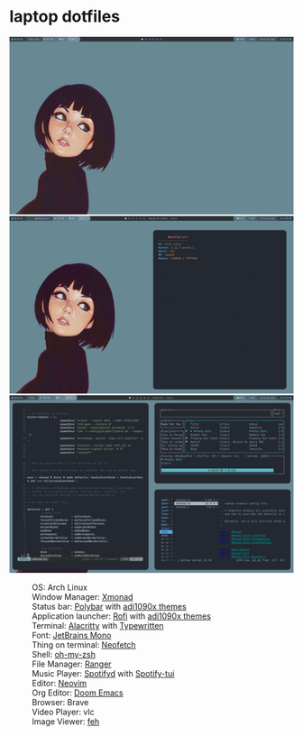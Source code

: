 # laptop dotfiles
<img src="https://github.com/derpalot/laptop-dotfiles/blob/main/backgrounds/screenshot.png" alt="Screenshot One" />
<img src="https://github.com/derpalot/laptop-dotfiles/blob/main/backgrounds/screenshot2.png" alt="Screenshot Three" />
<img src="https://github.com/derpalot/laptop-dotfiles/blob/main/backgrounds/screenshot1.png" alt="Screenshot Two" />
<dl>
  <dd>OS: Arch Linux</dd>
  <dd>Window Manager: <a href="https://github.com/xmonad/xmonad">Xmonad</a></dd>
  <dd>Status bar: <a href= "https://polybar.github.io/">Polybar</a> with <a href="https://github.com/adi1090x/polybar-themes">adi1090x themes</a></dd>
  <dd> Application launcher: <a href= "https://github.com/davatorium/rofi">Rofi</a> with <a href="https://github.com/adi1090x/rofi">adi1090x themes</a></dd>
  <dd>Terminal: <a href="https://github.com/alacritty/alacritty">Alacritty</a> with <a href="https://github.com/reobin/typewritten">Typewritten</a></dd>
  <dd>Font: <a href="https://www.jetbrains.com/lp/mono/">JetBrains Mono</a></dd>
  <dd>Thing on terminal: <a href="https://github.com/dylanaraps/neofetch">Neofetch</a></dd>
  <dd>Shell: <a href="https://github.com/ohmyzsh/ohmyzsh">oh-my-zsh</a></d>
  <dd>File Manager: <a href="https://github.com/ranger/ranger">Ranger</a></d>
  <dd>Music Player: <a href="https://github.com/Spotifyd/spotifyd">Spotifyd</a> with <a href="https://github.com/Rigellute/spotify-tui">Spotify-tui</a></dd>
  <dd>Editor: <a href="https://github.com/neovim/neovim">Neovim</a></dd>
  <dd>Org Editor: <a  href="https:github.com/hlissner/doom-emacs">Doom Emacs</a></dd>
  <dd>Browser: Brave</dd>
  <dd>Video Player: vlc</dd>
  <dd>Image Viewer: <a href="https://github.com/DrabWeb/macfeh">feh</a><dd>
</dl>
